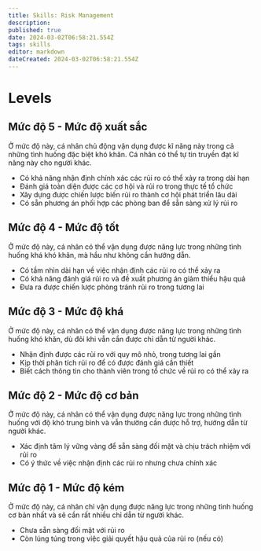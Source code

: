 ```yaml
---
title: Skills: Risk Management
description: 
published: true
date: 2024-03-02T06:58:21.554Z
tags: skills
editor: markdown
dateCreated: 2024-03-02T06:58:21.554Z
---
```


# Levels
## Mức độ 5 - Mức độ xuất sắc

Ở mức độ này, cá nhân chủ động vận dụng được kĩ năng này trong cả những tình huống đặc biệt khó khăn. Cá nhân có thể tự tin truyền đạt kĩ năng này cho người khác.

- Có khả năng nhận định chính xác các rủi ro có thể xảy ra trong dài hạn
- Đánh giá toàn diện được các cơ hội và rủi ro trong thực tế tổ chức
- Xây dựng được chiến lược biến rủi ro thành cơ hội phát triển lâu dài
- Có sẵn phương án phối hợp các phòng ban để sẵn sàng xử lý rủi ro

## Mức độ 4 - Mức độ tốt

Ở mức độ này, cá nhân có thể vận dụng được năng lực trong những tình huống khá khó khăn, mà hầu như không cần hướng dẫn.

- Có tầm nhìn dài hạn về việc nhận định các rủi ro có thể xảy ra
- Có khả năng đánh giá rủi ro và đề xuất phương án giảm thiểu hậu quả
- Đưa ra được chiến lược phòng tránh rủi ro trong tương lai

## Mức độ 3 - Mức độ khá

Ở mức độ này, cá nhân có thể vận dụng được năng lực trong những tình huống khó khăn, dù đôi khi vẫn cần được chỉ dẫn từ người khác.

- Nhận định được các rủi ro với quy mô nhỏ, trong tương lai gần
- Kịp thời phân tích rủi ro để có được đánh giá cần thiết
- Biết cách thông tin cho thành viên trong tổ chức về rủi ro có thể xảy ra

## Mức độ 2 - Mức độ cơ bản

Ở mức độ này, cá nhân có thể vận dụng được năng lực trong những tình huống với độ khó trung bình và vẫn thường cần được hỗ trợ, hướng dẫn từ người khác.

- Xác định tâm lý vững vàng để sẵn sàng đối mặt và chịu trách nhiệm với rủi ro
- Có ý thức về việc nhận định các rủi ro nhưng chưa chính xác

## Mức độ 1 - Mức độ kém

Ở mức độ này, cá nhân chỉ vận dụng được năng lực trong những tình huống cơ bản nhất và sẽ cần rất nhiều chỉ dẫn từ người khác.

- Chưa sẵn sàng đối mặt với rủi ro
- Còn lúng túng trong việc giải quyết hậu quả của rủi ro (nếu có)
